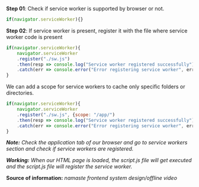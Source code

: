 **Step 01**: 
Check if service worker is supported by browser or not.
```javascript
if(navigator.serviceWorker){}
```
**Step 02**: 
If service worker is present, register it with the file where service worker code is present
```javascript
if(navigator.serviceWorker){
    navigator.serviceWorker
    .register("./sw.js")
    .then(resp => console.log("Service worker registered successfully"))
    .catch(err => console.error("Error registering service worker", err))
}
```

We can add a scope for service workers to cache only specific folders or directories.
```javascript
if(navigator.serviceWorker){
    navigator.serviceWorker
    .register("./sw.js", {scope: "/app/")
    .then(resp => console.log("Service worker registered successfully"))
    .catch(err => console.error("Error registering service worker", err))
}
```

_**Note:** Check the application tab of our browser and go to service workers section and check if service workers are registered._

_**Working:** When our HTML page is loaded, the script.js file will get executed and the script.js file will register the service worker._

**Source of information:**  _namaste frontend system design/offline video_
